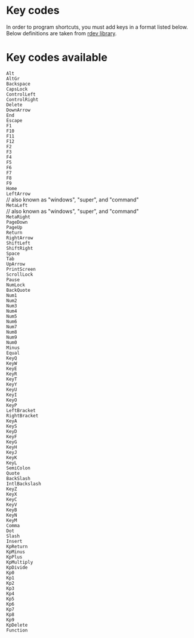 # Key codes
In order to program shortcuts, you must add keys in a format listed below. 
Below definitions are taken from [rdev library](https://github.com/Narsil/rdev/blob/main/src/rdev.rs).

# Key codes available
`Alt` \
`AltGr` \
`Backspace` \
`CapsLock` \
`ControlLeft` \
`ControlRight` \
`Delete` \
`DownArrow` \
`End` \
`Escape` \
`F1` \
`F10` \
`F11` \
`F12` \
`F2` \
`F3` \
`F4` \
`F5` \
`F6` \
`F7` \
`F8` \
`F9` \
`Home` \
`LeftArrow` \
// also known as "windows", "super", and "command" \
`MetaLeft` \
// also known as "windows", "super", and "command" \
`MetaRight` \
`PageDown` \
`PageUp` \
`Return` \
`RightArrow` \
`ShiftLeft` \
`ShiftRight` \
`Space` \
`Tab` \
`UpArrow` \
`PrintScreen` \
`ScrollLock` \
`Pause` \
`NumLock` \
`BackQuote` \
`Num1` \
`Num2` \
`Num3` \
`Num4` \
`Num5` \
`Num6` \
`Num7` \
`Num8` \
`Num9` \
`Num0` \
`Minus` \
`Equal` \
`KeyQ` \
`KeyW` \
`KeyE` \
`KeyR` \
`KeyT` \
`KeyY` \
`KeyU` \
`KeyI` \
`KeyO` \
`KeyP` \
`LeftBracket` \
`RightBracket` \
`KeyA` \
`KeyS` \
`KeyD` \
`KeyF` \
`KeyG` \
`KeyH` \
`KeyJ` \
`KeyK` \
`KeyL` \
`SemiColon` \
`Quote` \
`BackSlash` \
`IntlBackslash` \
`KeyZ` \
`KeyX` \
`KeyC` \
`KeyV` \
`KeyB` \
`KeyN` \
`KeyM` \
`Comma` \
`Dot` \
`Slash` \
`Insert` \
`KpReturn` \
`KpMinus` \
`KpPlus` \
`KpMultiply` \
`KpDivide` \
`Kp0` \
`Kp1` \
`Kp2` \
`Kp3` \
`Kp4` \
`Kp5` \
`Kp6` \
`Kp7` \
`Kp8` \
`Kp9` \
`KpDelete` \
`Function`
